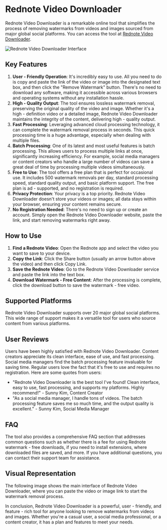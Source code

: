 # Rednote Video Downloader
Rednote Video Downloader is a remarkable online tool that simplifies the process of removing watermarks from videos and images sourced from major global social platforms. You can access the tool at [Rednote Video Downloader](https://rednote-video-downloader.com/).

![Rednote Video Downloader Interface](https://rednote-video-downloader.com/imgs/features/watermark-tool.png)

## Key Features
1. **User - Friendly Operation**: It's incredibly easy to use. All you need to do is copy and paste the link of the video or image into the designated text box, and then click the "Remove Watermark" button. There's no need to download any software, making it accessible across various browsers and operating systems without any installation hassle.
2. **High - Quality Output**: The tool ensures lossless watermark removal, preserving the original quality of the video and image. Whether it's a high - definition video or a detailed image, Rednote Video Downloader maintains the integrity of the content, delivering high - quality output.
3. **Fast Processing**: Leveraging advanced cloud processing technology, it can complete the watermark removal process in seconds. This quick processing time is a huge advantage, especially when dealing with multiple files.
4. **Batch Processing**: One of its latest and most useful features is batch processing. This allows users to process multiple links at once, significantly increasing efficiency. For example, social media managers or content creators who handle a large number of videos can save a great deal of time by processing multiple videos simultaneously.
5. **Free to Use**: The tool offers a free plan that is perfect for occasional use. It includes 500 watermark removals per day, standard processing speed, standard quality output, and basic platform support. The free plan is ad - supported, and no registration is required.
6. **Privacy Protection**: Your privacy is a top priority. Rednote Video Downloader doesn't store your videos or images; all data stays within your browser, ensuring your content remains secure.
7. **No Registration Needed**: There's no need to sign up or create an account. Simply open the Rednote Video Downloader website, paste the link, and start removing watermarks right away.

## How to Use
1. **Find a Rednote Video**: Open the Rednote app and select the video you want to save to your device.
2. **Copy the Link**: Click the Share button (usually an arrow button above the video) and then click Copy Link.
3. **Save the Rednote Video**: Go to the Rednote Video Downloader service and paste the link into the text box.
4. **Download Watermark - Free Content**: After the processing is complete, click the download button to save the watermark - free video.

## Supported Platforms
Rednote Video Downloader supports over 20 major global social platforms. This wide range of support makes it a versatile tool for users who source content from various platforms.

## User Reviews
Users have been highly satisfied with Rednote Video Downloader. Content creators appreciate its clean interface, ease of use, and fast processing. Social media managers find the batch processing feature invaluable for saving time. Regular users love the fact that it's free to use and requires no registration. Here are some quotes from users:
- "Rednote Video Downloader is the best tool I've found! Clean interface, easy to use, fast processing, and supports my platforms. Highly recommend!" - Sunny Kim, Content Creator
- "As a social media manager, I handle tons of videos. The batch processing feature saves me so much time, and the output quality is excellent." - Sunny Kim, Social Media Manager

## FAQ
The tool also provides a comprehensive FAQ section that addresses common questions such as whether there is a fee for using Rednote watermark - free downloads, if you need to install extensions, where downloaded files are saved, and more. If you have additional questions, you can contact their support team for assistance.

## Visual Representation
The following image shows the main interface of Rednote Video Downloader, where you can paste the video or image link to start the watermark removal process.


In conclusion, Rednote Video Downloader is a powerful, user - friendly, and feature - rich tool for anyone looking to remove watermarks from videos and images. Whether you're a casual user, a social media professional, or a content creator, it has a plan and features to meet your needs. 

